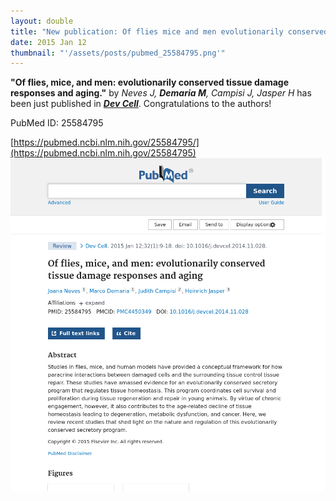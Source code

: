 ```yaml
---
layout: double
title: "New publication: Of flies mice and men evolutionarily conserved tissue damage responses and aging"
date: 2015 Jan 12
thumbnail: "'/assets/posts/pubmed_25584795.png'"
---
```

<strong>"Of flies, mice, and men: evolutionarily conserved tissue damage responses and aging."</strong> by <em>Neves J, <strong>Demaria M</strong>, Campisi J, Jasper H</em>  has been just published in <em><strong><ins>Dev Cell</ins></strong></em>.
Congratulations to the authors!
    
PubMed ID: 25584795
    
[https://pubmed.ncbi.nlm.nih.gov/25584795/](https://pubmed.ncbi.nlm.nih.gov/25584795)
![](/assets/posts/pubmed_25584795.png)
